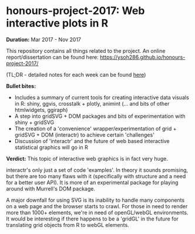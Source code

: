# honours-project-2017: Web interactive plots in R 

**Duration:** Mar 2017 - Nov 2017

This repository contains all things related to the project.
An online report/dissertation can be found here: https://ysoh286.github.io/honours-project-2017/

(TL;DR - detailed notes for each week can be found [here](https://github.com/ysoh286/honours-project-2017/blob/master/detailed-notes.md))

**Bullet bites:**

- Includes a summary of current tools for creating interactive data visuals in R: 
  shiny, ggvis, crosstalk + plotly, animint (... and bits of other htmlwidgets, ggiraph)
 - A step into gridSVG + DOM packages and bits of experimentation with shiny + gridSVG
 - The creation of a 'convenience' wrapper/experimentation of grid + gridSVG + DOM (interactr) to achieve certain 'challenges'
 - Discussion of 'interactr' and the future of web based interactive statistical graphics will go in R
 
**Verdict:** This topic of interactive web graphics is in fact very huge. 

interactr's only just a set of code 'examples'. In theory it sounds promising, but there are too many flaws with it (specifically with structure and a need for a better user API). It is more of an experimental package for playing around with Murrell's DOM package. 

A major downfall for using SVG is its inability to handle many components on a web page and the browser starts to crawl. For those in need to render more than 1000+ elements, we're in need of openGL/webGL environments. It would be interesting if there happens to be a 'gridGL' in the future for translating grid objects from R to webGL elements.
